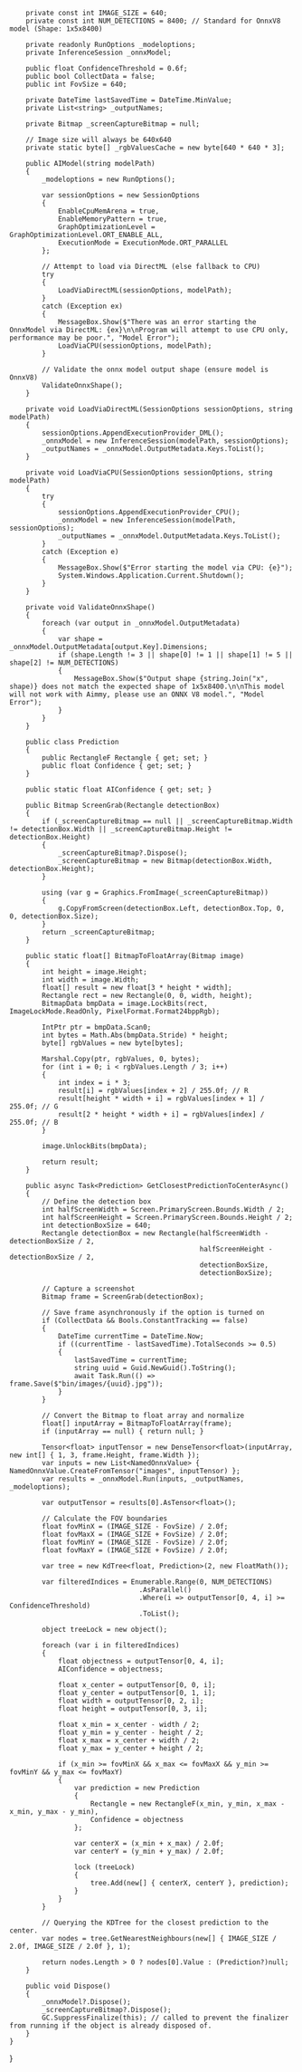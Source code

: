 
        private const int IMAGE_SIZE = 640;
        private const int NUM_DETECTIONS = 8400; // Standard for OnnxV8 model (Shape: 1x5x8400)

        private readonly RunOptions _modeloptions;
        private InferenceSession _onnxModel;

        public float ConfidenceThreshold = 0.6f;
        public bool CollectData = false;
        public int FovSize = 640;

        private DateTime lastSavedTime = DateTime.MinValue;
        private List<string> _outputNames;

        private Bitmap _screenCaptureBitmap = null;

        // Image size will always be 640x640
        private static byte[] _rgbValuesCache = new byte[640 * 640 * 3];

        public AIModel(string modelPath)
        {
            _modeloptions = new RunOptions();

            var sessionOptions = new SessionOptions
            {
                EnableCpuMemArena = true,
                EnableMemoryPattern = true,
                GraphOptimizationLevel = GraphOptimizationLevel.ORT_ENABLE_ALL,
                ExecutionMode = ExecutionMode.ORT_PARALLEL
            };

            // Attempt to load via DirectML (else fallback to CPU)
            try
            {
                LoadViaDirectML(sessionOptions, modelPath);
            }
            catch (Exception ex)
            {
                MessageBox.Show($"There was an error starting the OnnxModel via DirectML: {ex}\n\nProgram will attempt to use CPU only, performance may be poor.", "Model Error");
                LoadViaCPU(sessionOptions, modelPath);
            }

            // Validate the onnx model output shape (ensure model is OnnxV8)
            ValidateOnnxShape();
        }

        private void LoadViaDirectML(SessionOptions sessionOptions, string modelPath)
        {
            sessionOptions.AppendExecutionProvider_DML();
            _onnxModel = new InferenceSession(modelPath, sessionOptions);
            _outputNames = _onnxModel.OutputMetadata.Keys.ToList();
        }

        private void LoadViaCPU(SessionOptions sessionOptions, string modelPath)
        {
            try
            {
                sessionOptions.AppendExecutionProvider_CPU();
                _onnxModel = new InferenceSession(modelPath, sessionOptions);
                _outputNames = _onnxModel.OutputMetadata.Keys.ToList();
            }
            catch (Exception e)
            {
                MessageBox.Show($"Error starting the model via CPU: {e}");
                System.Windows.Application.Current.Shutdown();
            }
        }

        private void ValidateOnnxShape()
        {
            foreach (var output in _onnxModel.OutputMetadata)
            {
                var shape = _onnxModel.OutputMetadata[output.Key].Dimensions;
                if (shape.Length != 3 || shape[0] != 1 || shape[1] != 5 || shape[2] != NUM_DETECTIONS)
                {
                    MessageBox.Show($"Output shape {string.Join("x", shape)} does not match the expected shape of 1x5x8400.\n\nThis model will not work with Aimmy, please use an ONNX V8 model.", "Model Error");
                }
            }
        }

        public class Prediction
        {
            public RectangleF Rectangle { get; set; }
            public float Confidence { get; set; }
        }

        public static float AIConfidence { get; set; }

        public Bitmap ScreenGrab(Rectangle detectionBox)
        {
            if (_screenCaptureBitmap == null || _screenCaptureBitmap.Width != detectionBox.Width || _screenCaptureBitmap.Height != detectionBox.Height)
            {
                _screenCaptureBitmap?.Dispose();
                _screenCaptureBitmap = new Bitmap(detectionBox.Width, detectionBox.Height);
            }

            using (var g = Graphics.FromImage(_screenCaptureBitmap))
            {
                g.CopyFromScreen(detectionBox.Left, detectionBox.Top, 0, 0, detectionBox.Size);
            }
            return _screenCaptureBitmap;
        }

        public static float[] BitmapToFloatArray(Bitmap image)
        {
            int height = image.Height;
            int width = image.Width;
            float[] result = new float[3 * height * width];
            Rectangle rect = new Rectangle(0, 0, width, height);
            BitmapData bmpData = image.LockBits(rect, ImageLockMode.ReadOnly, PixelFormat.Format24bppRgb);

            IntPtr ptr = bmpData.Scan0;
            int bytes = Math.Abs(bmpData.Stride) * height;
            byte[] rgbValues = new byte[bytes];

            Marshal.Copy(ptr, rgbValues, 0, bytes);
            for (int i = 0; i < rgbValues.Length / 3; i++)
            {
                int index = i * 3;
                result[i] = rgbValues[index + 2] / 255.0f; // R
                result[height * width + i] = rgbValues[index + 1] / 255.0f; // G
                result[2 * height * width + i] = rgbValues[index] / 255.0f; // B
            }

            image.UnlockBits(bmpData);

            return result;
        }

        public async Task<Prediction> GetClosestPredictionToCenterAsync()
        {
            // Define the detection box
            int halfScreenWidth = Screen.PrimaryScreen.Bounds.Width / 2;
            int halfScreenHeight = Screen.PrimaryScreen.Bounds.Height / 2;
            int detectionBoxSize = 640;
            Rectangle detectionBox = new Rectangle(halfScreenWidth - detectionBoxSize / 2,
                                                   halfScreenHeight - detectionBoxSize / 2,
                                                   detectionBoxSize,
                                                   detectionBoxSize);

            // Capture a screenshot
            Bitmap frame = ScreenGrab(detectionBox);

            // Save frame asynchronously if the option is turned on
            if (CollectData && Bools.ConstantTracking == false)
            {
                DateTime currentTime = DateTime.Now;
                if ((currentTime - lastSavedTime).TotalSeconds >= 0.5)
                {
                    lastSavedTime = currentTime;
                    string uuid = Guid.NewGuid().ToString();
                    await Task.Run(() => frame.Save($"bin/images/{uuid}.jpg"));
                }
            }

            // Convert the Bitmap to float array and normalize
            float[] inputArray = BitmapToFloatArray(frame);
            if (inputArray == null) { return null; }

            Tensor<float> inputTensor = new DenseTensor<float>(inputArray, new int[] { 1, 3, frame.Height, frame.Width });
            var inputs = new List<NamedOnnxValue> { NamedOnnxValue.CreateFromTensor("images", inputTensor) };
            var results = _onnxModel.Run(inputs, _outputNames, _modeloptions);

            var outputTensor = results[0].AsTensor<float>();

            // Calculate the FOV boundaries
            float fovMinX = (IMAGE_SIZE - FovSize) / 2.0f;
            float fovMaxX = (IMAGE_SIZE + FovSize) / 2.0f;
            float fovMinY = (IMAGE_SIZE - FovSize) / 2.0f;
            float fovMaxY = (IMAGE_SIZE + FovSize) / 2.0f;

            var tree = new KdTree<float, Prediction>(2, new FloatMath());

            var filteredIndices = Enumerable.Range(0, NUM_DETECTIONS)
                                    .AsParallel()
                                    .Where(i => outputTensor[0, 4, i] >= ConfidenceThreshold)
                                    .ToList();

            object treeLock = new object();

            foreach (var i in filteredIndices)
            {
                float objectness = outputTensor[0, 4, i];
                AIConfidence = objectness;

                float x_center = outputTensor[0, 0, i];
                float y_center = outputTensor[0, 1, i];
                float width = outputTensor[0, 2, i];
                float height = outputTensor[0, 3, i];

                float x_min = x_center - width / 2;
                float y_min = y_center - height / 2;
                float x_max = x_center + width / 2;
                float y_max = y_center + height / 2;

                if (x_min >= fovMinX && x_max <= fovMaxX && y_min >= fovMinY && y_max <= fovMaxY)
                {
                    var prediction = new Prediction
                    {
                        Rectangle = new RectangleF(x_min, y_min, x_max - x_min, y_max - y_min),
                        Confidence = objectness
                    };

                    var centerX = (x_min + x_max) / 2.0f;
                    var centerY = (y_min + y_max) / 2.0f;

                    lock (treeLock)
                    {
                        tree.Add(new[] { centerX, centerY }, prediction);
                    }
                }
            }

            // Querying the KDTree for the closest prediction to the center.
            var nodes = tree.GetNearestNeighbours(new[] { IMAGE_SIZE / 2.0f, IMAGE_SIZE / 2.0f }, 1);

            return nodes.Length > 0 ? nodes[0].Value : (Prediction?)null;
        }

        public void Dispose()
        {
            _onnxModel?.Dispose();
            _screenCaptureBitmap?.Dispose();
            GC.SuppressFinalize(this); // called to prevent the finalizer from running if the object is already disposed of.
        }
    }
}
 

